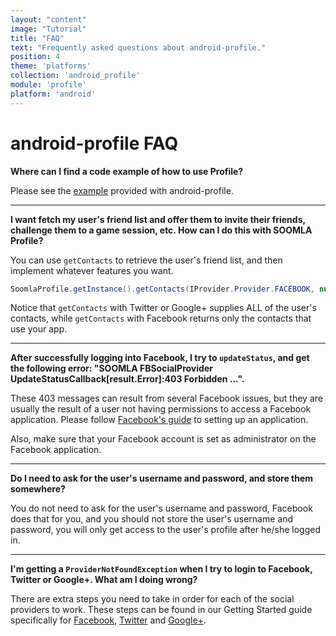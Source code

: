 ```yaml
---
layout: "content"
image: "Tutorial"
title: "FAQ"
text: "Frequently asked questions about android-profile."
position: 4
theme: 'platforms'
collection: 'android_profile'
module: 'profile'
platform: 'android'
---
```


# android-profile FAQ

**Where can I find a code example of how to use Profile?**

Please see the [example](https://github.com/soomla/android-profile/blob/master/SoomlaAndroidExample/src/com/soomla/example/ExampleSocialActivity.java) provided with android-profile.

---

**I want fetch my user's friend list and offer them to invite their friends, challenge them to a game session, etc. How can I do this with SOOMLA Profile?**

You can use `getContacts` to retrieve the user's friend list, and then implement whatever features you want.

``` java
SoomlaProfile.getInstance().getContacts(IProvider.Provider.FACEBOOK, null);
```

Notice that `getContacts` with Twitter or Google+ supplies ALL of the user's contacts, while `getContacts` with Facebook returns only the contacts that use your app.

---

**After successfully logging into Facebook, I try to `updateStatus`, and get the following error: "SOOMLA FBSocialProvider UpdateStatusCallback[result.Error]:403 Forbidden ...".**

These 403 messages can result from several Facebook issues, but they are usually the result of a user not having permissions to access a Facebook application. Please follow [Facebook's guide](https://developers.facebook.com/roadblock/?logout=0&redirect_uri=https%3A%2F%2Fdevelopers.facebook.com%2Fdocs%2Fios%2Fgetting-started%2F) to setting up an application.

Also, make sure that your Facebook account is set as administrator on the Facebook application.

---

**Do I need to ask for the user's username and password, and store them somewhere?**

You do not need to ask for the user's username and password, Facebook does that for you, and you should not store the user's username and password, you will only get access to the user's profile after he/she logged in.

---

**I'm getting a `ProviderNotFoundException` when I try to login to Facebook, Twitter or Google+. What am I doing wrong?**

There are extra steps you need to take in order for each of the social providers to work. These steps can be found in our Getting Started guide specifically for [Facebook](/android/profile/Profile_GettingStarted#facebook), [Twitter](/android/profile/Profile_GettingStarted#twitter) and [Google+](/android/profile/Profile_GettingStarted#google-plus).

